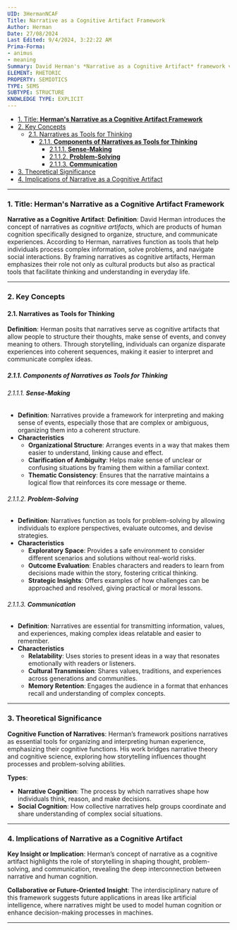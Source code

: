 ```yaml
---
UID: 3HermanNCAF
Title: Narrative as a Cognitive Artifact Framework
Author: Herman
Date: 27/08/2024
Last Edited: 9/4/2024, 3:22:22 AM
Prima-Forma:
- animus
- meaning
Summary: David Herman's *Narrative as a Cognitive Artifact* framework views narratives as tools for organizing, structuring, and communicating experiences, emphasizing their role in cognitive processes such as sense-making, problem-solving, and social interaction. This approach bridges narrative theory with cognitive science, highlighting how storytelling shapes and facilitates human thought and decision-making.
ELEMENT: RHETORIC
PROPERTY: SEMIOTICS
TYPE: SEMS
SUBTYPE: STRUCTURE
KNOWLEDGE TYPE: EXPLICIT
---
```

- [1. Title: **Herman's Narrative as a Cognitive Artifact Framework**](#1-title-hermans-narrative-as-a-cognitive-artifact-framework)
- [2. Key Concepts](#2-key-concepts)
  - [2.1. Narratives as Tools for Thinking](#21-narratives-as-tools-for-thinking)
    - [2.1.1. **Components of Narratives as Tools for Thinking**](#211-components-of-narratives-as-tools-for-thinking)
      - [2.1.1.1. **Sense-Making**](#2111-sense-making)
      - [2.1.1.2. **Problem-Solving**](#2112-problem-solving)
      - [2.1.1.3. **Communication**](#2113-communication)
- [3. Theoretical Significance](#3-theoretical-significance)
- [4. Implications of Narrative as a Cognitive Artifact](#4-implications-of-narrative-as-a-cognitive-artifact)


---

### 1. Title: **Herman's Narrative as a Cognitive Artifact Framework**

**Narrative as a Cognitive Artifact**:
   **Definition**: David Herman introduces the concept of narratives as *cognitive artifacts*, which are products of human cognition specifically designed to organize, structure, and communicate experiences. According to Herman, narratives function as tools that help individuals process complex information, solve problems, and navigate social interactions. By framing narratives as cognitive artifacts, Herman emphasizes their role not only as cultural products but also as practical tools that facilitate thinking and understanding in everyday life.

---

### 2. Key Concepts

#### 2.1. Narratives as Tools for Thinking

**Definition**:
   Herman posits that narratives serve as cognitive artifacts that allow people to structure their thoughts, make sense of events, and convey meaning to others. Through storytelling, individuals can organize disparate experiences into coherent sequences, making it easier to interpret and communicate complex ideas.

##### 2.1.1. **Components of Narratives as Tools for Thinking**

###### 2.1.1.1. **Sense-Making**
  - **Definition**: Narratives provide a framework for interpreting and making sense of events, especially those that are complex or ambiguous, organizing them into a coherent structure.
  - **Characteristics**
    - **Organizational Structure**: Arranges events in a way that makes them easier to understand, linking cause and effect.
    - **Clarification of Ambiguity**: Helps make sense of unclear or confusing situations by framing them within a familiar context.
    - **Thematic Consistency**: Ensures that the narrative maintains a logical flow that reinforces its core message or theme.

###### 2.1.1.2. **Problem-Solving**
  - **Definition**: Narratives function as tools for problem-solving by allowing individuals to explore perspectives, evaluate outcomes, and devise strategies.
  - **Characteristics**
    - **Exploratory Space**: Provides a safe environment to consider different scenarios and solutions without real-world risks.
    - **Outcome Evaluation**: Enables characters and readers to learn from decisions made within the story, fostering critical thinking.
    - **Strategic Insights**: Offers examples of how challenges can be approached and resolved, giving practical or moral lessons.

###### 2.1.1.3. **Communication**
  - **Definition**: Narratives are essential for transmitting information, values, and experiences, making complex ideas relatable and easier to remember.
  - **Characteristics**
    - **Relatability**: Uses stories to present ideas in a way that resonates emotionally with readers or listeners.
    - **Cultural Transmission**: Shares values, traditions, and experiences across generations and communities.
    - **Memory Retention**: Engages the audience in a format that enhances recall and understanding of complex concepts.


---

### 3. Theoretical Significance

**Cognitive Function of Narratives**:
   Herman’s framework positions narratives as essential tools for organizing and interpreting human experience, emphasizing their cognitive functions. His work bridges narrative theory and cognitive science, exploring how storytelling influences thought processes and problem-solving abilities.

**Types**:
   - **Narrative Cognition**: The process by which narratives shape how individuals think, reason, and make decisions.
   - **Social Cognition**: How collective narratives help groups coordinate and share understanding of complex social situations.



---

### 4. Implications of Narrative as a Cognitive Artifact

**Key Insight or Implication**:
   Herman’s concept of narrative as a cognitive artifact highlights the role of storytelling in shaping thought, problem-solving, and communication, revealing the deep interconnection between narrative and human cognition.

**Collaborative or Future-Oriented Insight**:
   The interdisciplinary nature of this framework suggests future applications in areas like artificial intelligence, where narratives might be used to model human cognition or enhance decision-making processes in machines.

---
